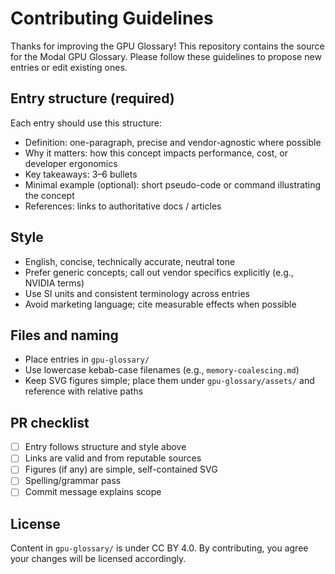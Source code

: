 # Contributing Guidelines

Thanks for improving the GPU Glossary! This repository contains the source for the Modal GPU Glossary. Please follow these guidelines to propose new entries or edit existing ones.

## Entry structure (required)
Each entry should use this structure:
- Definition: one-paragraph, precise and vendor-agnostic where possible
- Why it matters: how this concept impacts performance, cost, or developer ergonomics
- Key takeaways: 3–6 bullets
- Minimal example (optional): short pseudo-code or command illustrating the concept
- References: links to authoritative docs / articles

## Style
- English, concise, technically accurate, neutral tone
- Prefer generic concepts; call out vendor specifics explicitly (e.g., NVIDIA terms)
- Use SI units and consistent terminology across entries
- Avoid marketing language; cite measurable effects when possible

## Files and naming
- Place entries in `gpu-glossary/`
- Use lowercase kebab-case filenames (e.g., `memory-coalescing.md`)
- Keep SVG figures simple; place them under `gpu-glossary/assets/` and reference with relative paths

## PR checklist
- [ ] Entry follows structure and style above
- [ ] Links are valid and from reputable sources
- [ ] Figures (if any) are simple, self-contained SVG
- [ ] Spelling/grammar pass
- [ ] Commit message explains scope

## License
Content in `gpu-glossary/` is under CC BY 4.0. By contributing, you agree your changes will be licensed accordingly.
